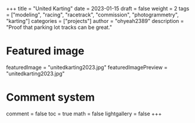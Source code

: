 +++
title = "United Karting"
date = 2023-01-15
draft = false
weight = 2
tags = ["modeling", "racing", "racetrack", "commission", "photogrammetry", "karting"]
categories = ["projects"]
author = "ohyeah2389"
description = "Proof that parking lot tracks can be great."

# Featured image
featuredImage = "unitedkarting2023.jpg"
featuredImagePreview = "unitedkarting2023.jpg"

# Comment system
comment = false
toc = true
math = false
lightgallery = false
+++
